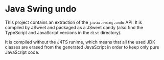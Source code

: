 # Java Swing undo

This project contains an extraction of the ``javax.swing.undo`` API. It is compiled by JSweet and packaged as a JSweet candy (also find the TypeScript and JavaScript versions in the ``dist`` directory).

It is compiled without the J4TS runime, which means that all the used JDK classes are erased from the generated JavaScript in order to keep only pure JavaScript code.
 